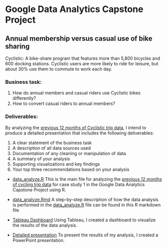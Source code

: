# Google Data Analytics Capstone Project
## Annual membership versus casual use of bike sharing
Cyclistic: A bike-share program that features more than 5,800 bicycles and 600 docking stations. Cyclistic users are more likely to ride for leisure, but about 30% use them to
commute to work each day.

### Business task:
1. How do annual members and casual riders use Cyclistic bikes differently?
2. How to convert casual riders to annual members?

### Deliverables:
By analyzing the [previous 12 months of Cyclistic trip data](https://divvy-tripdata.s3.amazonaws.com/index.html), I intend to produce a detailed presentation that includes the following deliverables:
1. A clear statement of the business task
2. A description of all data sources used
3. Documentation of any cleaning or manipulation of data
4. A summary of your analysis
5. Supporting visualizations and key findings
6. Your top three recommendations based on your analysis

* [data_analyze.R](https://github.com/knikzad/bike-sharing-casual-vs-member-riders/blob/main/data_analize.R)
This is the main file for analyzing the [previous 12 months of cycling trip data](https://divvy-tripdata.s3.amazonaws.com/index.html) for case study 1 in the Google Data Analytics Capstone Project using R.

* [data_analyze.Rmd](https://github.com/knikzad/bike-sharing-casual-vs-member-riders/blob/main/data_analyze.Rmd)
A step-by-step description of how the data analysis is performed in the [data_analyze.R](https://github.com/knikzad/bike-sharing-casual-vs-member-riders/blob/main/data_analize.R) file can be found in this R markdown file

* [Tableau Dashboard](https://public.tableau.com/app/profile/khalifa.nikzad/viz/GoogleCapstoneProjectCyclisticMembervsCasualRiders/AnalysisofCyclistic)
Using Tableau, I created a dashboard to visualize the results of the data analysis.

* [Detailed presentation](https://knikzad.github.io/bike_sharing_presentation.html)
To present the results of my analysis, I created a PowerPoint presentation.